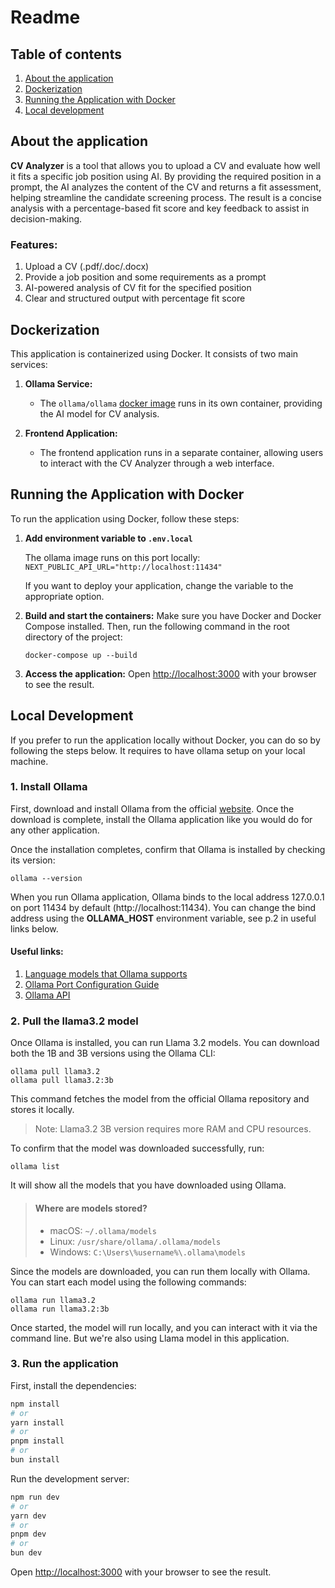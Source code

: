 # Readme

## Table of contents

1. [About the application](#about-the-application)
2. [Dockerization](#dockerization)
3. [Running the Application with Docker](#running-the-application-with-docker)
4. [Local development](#local-development)

## About the application

**CV Analyzer** is a tool that allows you to upload a CV and evaluate how well it fits a specific job position using AI. By providing the required position in a prompt, the AI analyzes the content of the CV and returns a fit assessment, helping streamline the candidate screening process. The result is a concise analysis with a percentage-based fit score and key feedback to assist in decision-making.

### Features:

1. Upload a CV (.pdf/.doc/.docx)
2. Provide a job position and some requirements as a prompt
3. AI-powered analysis of CV fit for the specified position
4. Clear and structured output with percentage fit score

## Dockerization

This application is containerized using Docker. It consists of two main services:

1. **Ollama Service:**

   - The `ollama/ollama` [docker image](https://hub.docker.com/r/ollama/ollama) runs in its own container, providing the AI model for CV analysis.

2. **Frontend Application:**
   - The frontend application runs in a separate container, allowing users to interact with the CV Analyzer through a web interface.

## Running the Application with Docker

To run the application using Docker, follow these steps:

1. **Add environment variable to `.env.local`**

   The ollama image runs on this port locally:
   `NEXT_PUBLIC_API_URL="http://localhost:11434"`

   If you want to deploy your application, change the variable to the appropriate option.

2. **Build and start the containers:**
   Make sure you have Docker and Docker Compose installed. Then, run the following command in the root directory of the project:

   `docker-compose up --build`

3. **Access the application:**
   Open [http://localhost:3000](http://localhost:3000) with your browser to see the result.

## Local Development

If you prefer to run the application locally without Docker, you can do so by following the steps below. It requires to have ollama setup on your local machine.

### 1. Install Ollama

First, download and install Ollama from the official [website](https://ollama.com/download). Once the download is complete, install the Ollama application like you would do for any other application.

Once the installation completes, confirm that Ollama is installed by checking its version:

```
ollama --version
```

When you run Ollama application, Ollama binds to the local address 127.0.0.1 on port 11434 by default (http://localhost:11434). You can change the bind address using the **OLLAMA_HOST** environment variable, see p.2 in useful links below.

#### Useful links:

1. [Language models that Ollama supports](https://ollama.com/library)
2. [Ollama Port Configuration Guide](https://www.restack.io/p/ollama-answer-port-configuration-cat-ai)
3. [Ollama API](https://github.com/ollama/ollama/blob/main/docs/api.md)

### 2. Pull the llama3.2 model

Once Ollama is installed, you can run Llama 3.2 models. You can download both the 1B and 3B versions using the Ollama CLI:

```
ollama pull llama3.2
ollama pull llama3.2:3b
```

This command fetches the model from the official Ollama repository and stores it locally.

> Note: Llama3.2 3B version requires more RAM and CPU resources.

To confirm that the model was downloaded successfully, run:

```
ollama list
```

It will show all the models that you have downloaded using Ollama.

> #### Where are models stored?
>
> - macOS: `~/.ollama/models`
> - Linux: `/usr/share/ollama/.ollama/models`
> - Windows: `C:\Users\%username%\.ollama\models`

Since the models are downloaded, you can run them locally with Ollama. You can start each model using the following commands:

```
ollama run llama3.2
ollama run llama3.2:3b
```

Once started, the model will run locally, and you can interact with it via the command line. But we're also using Llama model in this application.

### 3. Run the application

First, install the dependencies:

```bash
npm install
# or
yarn install
# or
pnpm install
# or
bun install
```

Run the development server:

```bash
npm run dev
# or
yarn dev
# or
pnpm dev
# or
bun dev
```

Open [http://localhost:3000](http://localhost:3000) with your browser to see the result.
